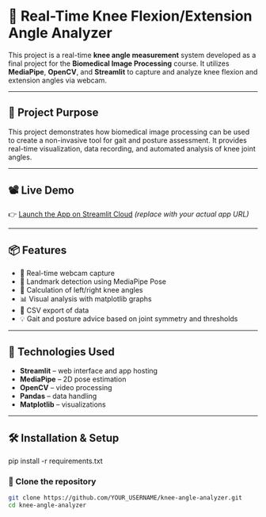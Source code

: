 # 🦵 Real-Time Knee Flexion/Extension Angle Analyzer

This project is a real-time **knee angle measurement** system developed as a final project for the **Biomedical Image Processing** course. It utilizes **MediaPipe**, **OpenCV**, and **Streamlit** to capture and analyze knee flexion and extension angles via webcam.

---

## 🎯 Project Purpose

This project demonstrates how biomedical image processing can be used to create a non-invasive tool for gait and posture assessment. It provides real-time visualization, data recording, and automated analysis of knee joint angles.

---

## 📽️ Live Demo
👉 [Launch the App on Streamlit Cloud](https://your-app-url.streamlit.app) *(replace with your actual app URL)*

---

## 📦 Features

- 🎥 Real-time webcam capture
- 🧠 Landmark detection using MediaPipe Pose
- 📐 Calculation of left/right knee angles
- 📊 Visual analysis with matplotlib graphs
- 💾 CSV export of data
- 💡 Gait and posture advice based on joint symmetry and thresholds

---

## 🧰 Technologies Used

- **Streamlit** – web interface and app hosting
- **MediaPipe** – 2D pose estimation
- **OpenCV** – video processing
- **Pandas** – data handling
- **Matplotlib** – visualizations

---

## 🛠️ Installation & Setup
pip install -r requirements.txt

### 📁 Clone the repository
```bash
git clone https://github.com/YOUR_USERNAME/knee-angle-analyzer.git
cd knee-angle-analyzer